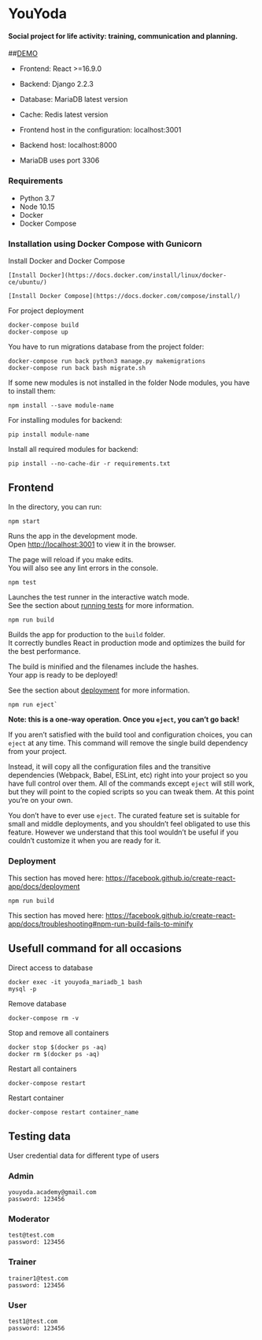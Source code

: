 # YouYoda
#### **Social project for life activity: training, communication and planning.**

##[DEMO](https://youyoda-academy.herokuapp.com)

* Frontend: React >=16.9.0
* Backend: Django 2.2.3
* Database: MariaDB latest version
* Cache: Redis latest version

* Frontend host in the configuration: localhost:3001
* Backend host: localhost:8000
* MariaDB uses port 3306

### Requirements
* Python 3.7
* Node 10.15
* Docker
* Docker Compose

### Installation using Docker Compose with Gunicorn

Install Docker and Docker Compose

    [Install Docker](https://docs.docker.com/install/linux/docker-ce/ubuntu/)

    [Install Docker Compose](https://docs.docker.com/compose/install/)

For project deployment  

    docker-compose build
    docker-compose up   

You have to run migrations database from the project folder:

    docker-compose run back python3 manage.py makemigrations
    docker-compose run back bash migrate.sh

If some new modules is not installed in the folder Node modules, you have to install them:

    npm install --save module-name

For installing modules for backend:

    pip install module-name

Install all required modules for backend:

    pip install --no-cache-dir -r requirements.txt

## Frontend

In the directory, you can run:

    npm start

Runs the app in the development mode.<br>
Open [http://localhost:3001](http://localhost:3001) to view it in the browser.

The page will reload if you make edits.<br>
You will also see any lint errors in the console.

    npm test

Launches the test runner in the interactive watch mode.<br>
See the section about [running tests](https://facebook.github.io/create-react-app/docs/running-tests) for more information.

    npm run build

Builds the app for production to the `build` folder.<br>
It correctly bundles React in production mode and optimizes the build for the best performance.

The build is minified and the filenames include the hashes.<br>
Your app is ready to be deployed!

See the section about [deployment](https://facebook.github.io/create-react-app/docs/deployment) for more information.

    npm run eject`

**Note: this is a one-way operation. Once you `eject`, you can’t go back!**

If you aren’t satisfied with the build tool and configuration choices, you can `eject` at any time. This command will remove the single build dependency from your project.

Instead, it will copy all the configuration files and the transitive dependencies (Webpack, Babel, ESLint, etc) right into your project so you have full control over them. All of the commands except `eject` will still work, but they will point to the copied scripts so you can tweak them. At this point you’re on your own.

You don’t have to ever use `eject`. The curated feature set is suitable for small and middle deployments, and you shouldn’t feel obligated to use this feature. However we understand that this tool wouldn’t be useful if you couldn’t customize it when you are ready for it.

### Deployment

This section has moved here: https://facebook.github.io/create-react-app/docs/deployment

    npm run build

This section has moved here: https://facebook.github.io/create-react-app/docs/troubleshooting#npm-run-build-fails-to-minify


## Usefull command for all occasions

Direct access to database

    docker exec -it youyoda_mariadb_1 bash
    mysql -p

Remove database

    docker-compose rm -v

Stop and remove all containers

    docker stop $(docker ps -aq)
    docker rm $(docker ps -aq)

Restart all containers

    docker-compose restart

Restart container

    docker-compose restart container_name


## Testing data

User credential data for different type of users

### Admin

    youyoda.academy@gmail.com
    password: 123456

### Moderator

    test@test.com
    password: 123456

### Trainer

    trainer1@test.com
    password: 123456

### User

    test1@test.com
    password: 123456
